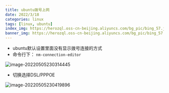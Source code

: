 ```yaml
---
title: ubuntu拨号上网
date: 2022/3/18
categories: linux
tags: [linux, ubuntu]
index_img: https://herozql.oss-cn-beijing.aliyuncs.com/bg_pic/bing_57.jpg
banner_img: https://herozql.oss-cn-beijing.aliyuncs.com/bg_pic/bing_57.jpg
---
```




- ubuntu默认设置里面没有显示拨号连接的方式
- 命令行下： `nm-connection-editor`

![image-20220505230314445](https://herozql.oss-cn-beijing.aliyuncs.com/mainimage-20220505230314445.png)

- 切换选择DSL/PPPOE

![image-20220505230419896](https://herozql.oss-cn-beijing.aliyuncs.com/mainimage-20220505230419896.png)